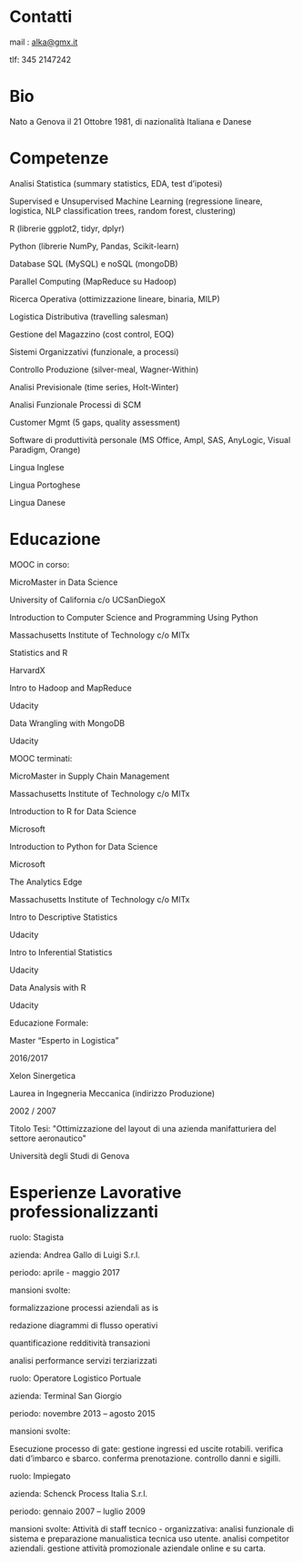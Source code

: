 # Contatti

mail : alka@gmx.it

tlf: 345 2147242

# Bio

Nato a Genova il 21 Ottobre 1981, di nazionalità Italiana e Danese

# Competenze

Analisi Statistica (summary statistics, EDA, test d’ipotesi)

Supervised e Unsupervised Machine Learning (regressione lineare, logistica, NLP classification trees, random forest, clustering)

R (librerie ggplot2, tidyr, dplyr)

Python (librerie NumPy, Pandas, Scikit-learn)

Database SQL (MySQL) e noSQL (mongoDB)

Parallel Computing (MapReduce su Hadoop)

Ricerca Operativa (ottimizzazione lineare, binaria, MILP)

Logistica Distributiva (travelling salesman)

Gestione del Magazzino (cost control, EOQ) 

Sistemi Organizzativi (funzionale, a processi)

Controllo Produzione (silver-meal, Wagner-Within)

Analisi Previsionale (time series, Holt-Winter)

Analisi Funzionale Processi di SCM

Customer Mgmt (5 gaps, quality assessment)

Software di produttività personale (MS Office, Ampl, SAS, AnyLogic, Visual Paradigm, Orange)

Lingua Inglese

Lingua Portoghese

Lingua Danese

# Educazione

MOOC in corso:


MicroMaster in Data Science

University of California c/o UCSanDiegoX


Introduction to Computer Science and Programming Using Python

Massachusetts Institute of Technology c/o MITx


Statistics and R

HarvardX


Intro to Hadoop and MapReduce

Udacity


Data Wrangling with MongoDB

Udacity


MOOC terminati:


MicroMaster in Supply Chain Management

Massachusetts Institute of Technology c/o MITx


Introduction to R for Data Science

Microsoft


Introduction to Python  for Data Science

Microsoft


The Analytics Edge

Massachusetts Institute of Technology c/o MITx


Intro to Descriptive Statistics

Udacity


Intro to Inferential Statistics

Udacity


Data Analysis with R

Udacity


Educazione Formale:


Master “Esperto in Logistica” 

2016/2017

Xelon Sinergetica


Laurea in Ingegneria Meccanica (indirizzo Produzione)

2002 / 2007

Titolo Tesi: "Ottimizzazione del layout di una azienda manifatturiera del settore aeronautico"

Università degli Studi di Genova


# Esperienze Lavorative professionalizzanti


ruolo: Stagista

azienda: Andrea Gallo di Luigi S.r.l.

periodo: aprile - maggio 2017

mansioni svolte:

formalizzazione processi aziendali as is

redazione diagrammi di flusso operativi

quantificazione redditività transazioni

analisi performance servizi terziarizzati


ruolo: Operatore Logistico Portuale

azienda: Terminal San Giorgio

periodo: novembre 2013 – agosto 2015

mansioni svolte: 

Esecuzione processo di gate:
gestione ingressi ed uscite rotabili.
verifica dati d’imbarco e sbarco.
conferma prenotazione.
controllo danni e sigilli.

ruolo: Impiegato

azienda: Schenck Process Italia S.r.l.

periodo: gennaio 2007 – luglio 2009

mansioni svolte: Attività di staff tecnico - organizzativa:
analisi funzionale di sistema e 
preparazione manualistica tecnica uso utente.
analisi competitor aziendali.
gestione attività promozionale aziendale 
online e su carta.
